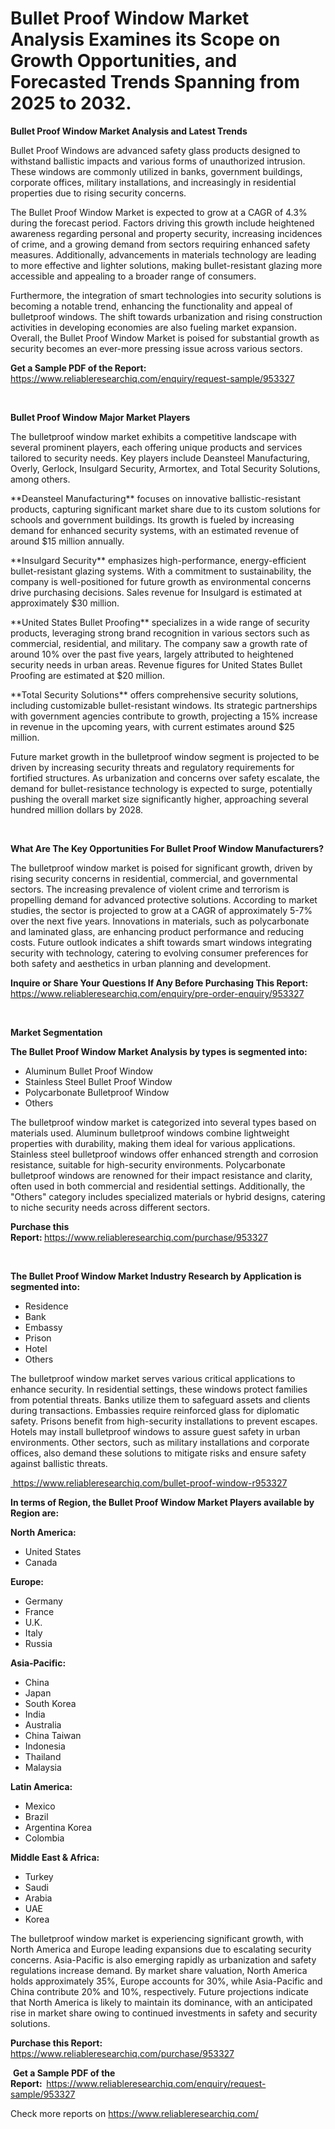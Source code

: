 <p><h1>Bullet Proof Window Market Analysis Examines its Scope on Growth Opportunities, and Forecasted Trends Spanning from 2025 to 2032.</h1></p><p><strong>Bullet Proof Window Market Analysis and Latest Trends</strong></p>
<p><p>Bullet Proof Windows are advanced safety glass products designed to withstand ballistic impacts and various forms of unauthorized intrusion. These windows are commonly utilized in banks, government buildings, corporate offices, military installations, and increasingly in residential properties due to rising security concerns.</p><p>The Bullet Proof Window Market is expected to grow at a CAGR of 4.3% during the forecast period. Factors driving this growth include heightened awareness regarding personal and property security, increasing incidences of crime, and a growing demand from sectors requiring enhanced safety measures. Additionally, advancements in materials technology are leading to more effective and lighter solutions, making bullet-resistant glazing more accessible and appealing to a broader range of consumers.</p><p>Furthermore, the integration of smart technologies into security solutions is becoming a notable trend, enhancing the functionality and appeal of bulletproof windows. The shift towards urbanization and rising construction activities in developing economies are also fueling market expansion. Overall, the Bullet Proof Window Market is poised for substantial growth as security becomes an ever-more pressing issue across various sectors.</p></p>
<p><strong>Get a Sample PDF of the Report:&nbsp;</strong> <a href="https://www.reliableresearchiq.com/enquiry/request-sample/953327?utm_campaign=3046&utm_medium=2&utm_source=Github&utm_content=ia&utm_term=05042025&utm_id=bullet-proof-window">https://www.reliableresearchiq.com/enquiry/request-sample/953327</a></p>
<p>&nbsp;</p>
<p><strong>Bullet Proof Window Major Market Players</strong></p>
<p><p>The bulletproof window market exhibits a competitive landscape with several prominent players, each offering unique products and services tailored to security needs. Key players include Deansteel Manufacturing, Overly, Gerlock, Insulgard Security, Armortex, and Total Security Solutions, among others.</p><p>**Deansteel Manufacturing** focuses on innovative ballistic-resistant products, capturing significant market share due to its custom solutions for schools and government buildings. Its growth is fueled by increasing demand for enhanced security systems, with an estimated revenue of around $15 million annually.</p><p>**Insulgard Security** emphasizes high-performance, energy-efficient bullet-resistant glazing systems. With a commitment to sustainability, the company is well-positioned for future growth as environmental concerns drive purchasing decisions. Sales revenue for Insulgard is estimated at approximately $30 million.</p><p>**United States Bullet Proofing** specializes in a wide range of security products, leveraging strong brand recognition in various sectors such as commercial, residential, and military. The company saw a growth rate of around 10% over the past five years, largely attributed to heightened security needs in urban areas. Revenue figures for United States Bullet Proofing are estimated at $20 million.</p><p>**Total Security Solutions** offers comprehensive security solutions, including customizable bullet-resistant windows. Its strategic partnerships with government agencies contribute to growth, projecting a 15% increase in revenue in the upcoming years, with current estimates around $25 million.</p><p>Future market growth in the bulletproof window segment is projected to be driven by increasing security threats and regulatory requirements for fortified structures. As urbanization and concerns over safety escalate, the demand for bullet-resistance technology is expected to surge, potentially pushing the overall market size significantly higher, approaching several hundred million dollars by 2028.</p></p>
<p>&nbsp;</p>
<p><strong>What Are The Key Opportunities For Bullet Proof Window Manufacturers?</strong></p>
<p><p>The bulletproof window market is poised for significant growth, driven by rising security concerns in residential, commercial, and governmental sectors. The increasing prevalence of violent crime and terrorism is propelling demand for advanced protective solutions. According to market studies, the sector is projected to grow at a CAGR of approximately 5-7% over the next five years. Innovations in materials, such as polycarbonate and laminated glass, are enhancing product performance and reducing costs. Future outlook indicates a shift towards smart windows integrating security with technology, catering to evolving consumer preferences for both safety and aesthetics in urban planning and development.</p></p>
<p><strong>Inquire or Share Your Questions If Any Before Purchasing This Report:</strong> <a href="https://www.reliableresearchiq.com/enquiry/pre-order-enquiry/953327?utm_campaign=3046&utm_medium=2&utm_source=Github&utm_content=ia&utm_term=05042025&utm_id=bullet-proof-window">https://www.reliableresearchiq.com/enquiry/pre-order-enquiry/953327</a></p>
<p>&nbsp;</p>
<p><strong>Market Segmentation</strong></p>
<p><strong>The Bullet Proof Window Market Analysis by types is segmented into:</strong></p>
<p><ul><li>Aluminum Bullet Proof Window</li><li>Stainless Steel Bullet Proof Window</li><li>Polycarbonate Bulletproof Window</li><li>Others</li></ul></p>
<p><p>The bulletproof window market is categorized into several types based on materials used. Aluminum bulletproof windows combine lightweight properties with durability, making them ideal for various applications. Stainless steel bulletproof windows offer enhanced strength and corrosion resistance, suitable for high-security environments. Polycarbonate bulletproof windows are renowned for their impact resistance and clarity, often used in both commercial and residential settings. Additionally, the "Others" category includes specialized materials or hybrid designs, catering to niche security needs across different sectors.</p></p>
<p><strong>Purchase this Report:&nbsp;</strong><a href="https://www.reliableresearchiq.com/purchase/953327?utm_campaign=3046&utm_medium=2&utm_source=Github&utm_content=ia&utm_term=05042025&utm_id=bullet-proof-window">https://www.reliableresearchiq.com/purchase/953327</a></p>
<p>&nbsp;</p>
<p><strong>The Bullet Proof Window Market Industry Research by Application is segmented into:</strong></p>
<p><ul><li>Residence</li><li>Bank</li><li>Embassy</li><li>Prison</li><li>Hotel</li><li>Others</li></ul></p>
<p><p>The bulletproof window market serves various critical applications to enhance security. In residential settings, these windows protect families from potential threats. Banks utilize them to safeguard assets and clients during transactions. Embassies require reinforced glass for diplomatic safety. Prisons benefit from high-security installations to prevent escapes. Hotels may install bulletproof windows to assure guest safety in urban environments. Other sectors, such as military installations and corporate offices, also demand these solutions to mitigate risks and ensure safety against ballistic threats.</p></p>
<p><a href="https://www.reliableresearchiq.com/bullet-proof-window-r953327?utm_campaign=3046&utm_medium=2&utm_source=Github&utm_content=ia&utm_term=05042025&utm_id=bullet-proof-window">&nbsp;https://www.reliableresearchiq.com/bullet-proof-window-r953327</a></p>
<p><strong>In terms of Region, the Bullet Proof Window Market Players available by Region are:</strong></p>
<p>
    <p> <strong> North America: </strong>
        <ul>
            <li>United States</li>
            <li>Canada</li>
        </ul>
        </p> 
    <p> <strong> Europe: </strong>
        <ul>
            <li>Germany</li>
            <li>France</li>
            <li>U.K.</li>
            <li>Italy</li>
            <li>Russia</li>
        </ul>
        </p> 
    <p> <strong> Asia-Pacific: </strong>
        <ul>
            <li>China</li>
            <li>Japan</li>
            <li>South Korea</li>
            <li>India</li>
            <li>Australia</li>
            <li>China Taiwan</li>
            <li>Indonesia</li>
            <li>Thailand</li>
            <li>Malaysia</li>
        </ul>
        </p> 
    <p> <strong> Latin America: </strong>
        <ul>
            <li>Mexico</li>
            <li>Brazil</li>
            <li>Argentina Korea</li>
            <li>Colombia</li>
        </ul>
        </p> 
    <p> <strong> Middle East & Africa: </strong>
        <ul>
            <li>Turkey</li>
            <li>Saudi</li>
            <li>Arabia</li>
            <li>UAE</li>
            <li>Korea</li>
        </ul>
    </p>
    </p>
<p><p>The bulletproof window market is experiencing significant growth, with North America and Europe leading expansions due to escalating security concerns. Asia-Pacific is also emerging rapidly as urbanization and safety regulations increase demand. By market share valuation, North America holds approximately 35%, Europe accounts for 30%, while Asia-Pacific and China contribute 20% and 10%, respectively. Future projections indicate that North America is likely to maintain its dominance, with an anticipated rise in market share owing to continued investments in safety and security solutions.</p></p>
<p><strong>Purchase this Report: </strong><a href="https://www.reliableresearchiq.com/purchase/953327?utm_campaign=3046&utm_medium=2&utm_source=Github&utm_content=ia&utm_term=05042025&utm_id=bullet-proof-window">https://www.reliableresearchiq.com/purchase/953327</a></p>
<p>&nbsp;<strong>Get a Sample PDF of the Report:&nbsp;&nbsp;</strong><a href="https://www.reliableresearchiq.com/enquiry/request-sample/953327?utm_campaign=3046&utm_medium=2&utm_source=Github&utm_content=ia&utm_term=05042025&utm_id=bullet-proof-window">https://www.reliableresearchiq.com/enquiry/request-sample/953327</a></p>
<p><strong></strong></p>
<p>Check more reports on <a href="https://www.reliableresearchiq.com/?utm_campaign=3046&utm_medium=2&utm_source=Github&utm_content=ia&utm_term=05042025&utm_id=bullet-proof-window">https://www.reliableresearchiq.com/</a></p>